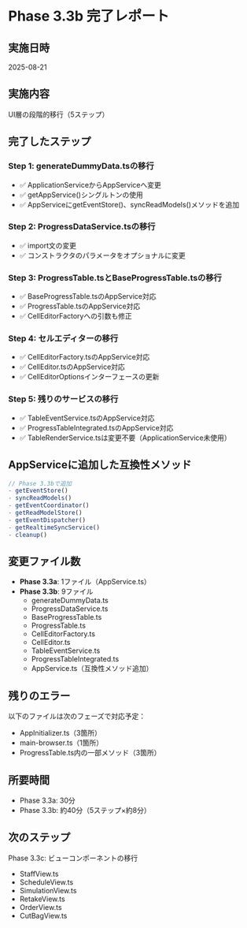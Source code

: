 # Phase 3.3b 完了レポート

## 実施日時
2025-08-21

## 実施内容
UI層の段階的移行（5ステップ）

## 完了したステップ

### Step 1: generateDummyData.tsの移行
- ✅ ApplicationServiceからAppServiceへ変更
- ✅ getAppService()シングルトンの使用
- ✅ AppServiceにgetEventStore()、syncReadModels()メソッドを追加

### Step 2: ProgressDataService.tsの移行
- ✅ import文の変更
- ✅ コンストラクタのパラメータをオプショナルに変更

### Step 3: ProgressTable.tsとBaseProgressTable.tsの移行
- ✅ BaseProgressTable.tsのAppService対応
- ✅ ProgressTable.tsのAppService対応
- ✅ CellEditorFactoryへの引数も修正

### Step 4: セルエディターの移行
- ✅ CellEditorFactory.tsのAppService対応
- ✅ CellEditor.tsのAppService対応
- ✅ CellEditorOptionsインターフェースの更新

### Step 5: 残りのサービスの移行
- ✅ TableEventService.tsのAppService対応
- ✅ ProgressTableIntegrated.tsのAppService対応
- ✅ TableRenderService.tsは変更不要（ApplicationService未使用）

## AppServiceに追加した互換性メソッド
```javascript
// Phase 3.3bで追加
- getEventStore()
- syncReadModels()
- getEventCoordinator()
- getReadModelStore()
- getEventDispatcher()
- getRealtimeSyncService()
- cleanup()
```

## 変更ファイル数
- **Phase 3.3a**: 1ファイル（AppService.ts）
- **Phase 3.3b**: 9ファイル
  - generateDummyData.ts
  - ProgressDataService.ts
  - BaseProgressTable.ts
  - ProgressTable.ts
  - CellEditorFactory.ts
  - CellEditor.ts
  - TableEventService.ts
  - ProgressTableIntegrated.ts
  - AppService.ts（互換性メソッド追加）

## 残りのエラー
以下のファイルは次のフェーズで対応予定：
- AppInitializer.ts（3箇所）
- main-browser.ts（1箇所）
- ProgressTable.ts内の一部メソッド（3箇所）

## 所要時間
- Phase 3.3a: 30分
- Phase 3.3b: 約40分（5ステップ×約8分）

## 次のステップ
Phase 3.3c: ビューコンポーネントの移行
- StaffView.ts
- ScheduleView.ts
- SimulationView.ts
- RetakeView.ts
- OrderView.ts
- CutBagView.ts